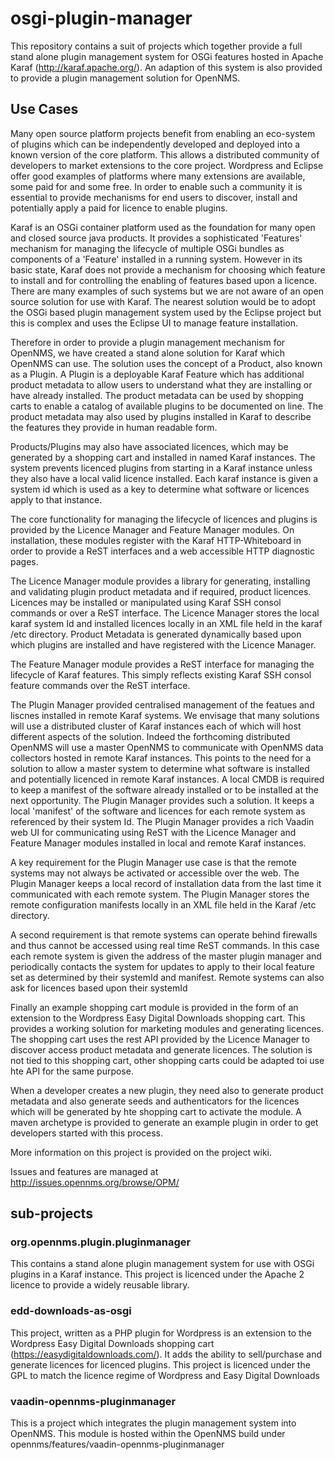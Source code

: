 # osgi-plugin-manager

This repository contains a suit of projects which together provide a full stand alone plugin management system for OSGi features hosted in Apache Karaf (http://karaf.apache.org/). An adaption of this system is also provided to provide a plugin management solution for OpenNMS.

## Use Cases
Many open source platform projects benefit from enabling an eco-system of plugins which can be independently developed and deployed into a known version of the core platform. This allows a distributed community of developers to market extensions to the core project. Wordpress and Eclipse offer good examples of platforms where many extensions are available, some paid for and some free. In order to enable such a community it is essential to provide mechanisms for end users to discover, install and potentially apply a paid for licence to enable plugins. 

Karaf is an OSGi container platform used as the foundation for many open and closed source java products. It provides a sophisticated 'Features' mechanism for managing the lifecycle of multiple OSGi bundles as components of a 'Feature' installed in a running system. However in its basic state, Karaf does not provide a  mechanism for choosing which feature to install and for controlling the enabling of features based upon a licence. There are many examples of such systems but we are not aware of an open source solution for use with Karaf. The nearest solution would be to adopt the OSGi based plugin management system used by the Eclipse project but this is complex and uses the Eclipse UI to manage feature installation.

Therefore in order to provide a plugin management mechanism for OpenNMS, we have created a stand alone solution for Karaf which OpenNMS can use. The solution uses the concept of a Product, also known as a Plugin. A Plugin is a deployable Karaf Feature which has additional product metadata to allow users to understand what they are installing or have already installed. The product metadata can be used by shopping carts to enable a catalog of available plugins to be documented on line. The product metadata may also used by plugins installed in Karaf to describe the features they provide in human readable form. 

Products/Plugins may also have associated licences, which may be generated by a shopping cart and installed in named Karaf instances. The system prevents licenced plugins from starting in a Karaf instance unless they also have a local valid licence installed. Each karaf instance is given a system id which is used as a key to determine what software or licences apply to that instance.

The core functionality for managing the lifecycle of licences and plugins is provided by the Licence Manager and Feature Manager modules. On installation, these modules register with the Karaf HTTP-Whiteboard in order to provide a ReST interfaces and a web accessible HTTP diagnostic pages.

The Licence Manager module provides a library for generating, installing and validating plugin product metadata and if required, product licences. Licences may be installed or manipulated using Karaf SSH consol commands or over a ReST interface. The Licence Manager stores the local karaf system Id and installed licences locally in an XML file held in the karaf /etc directory. Product Metadata is generated dynamically based upon which plugins are installed and have registered with the Licence Manager.

The Feature Manager module provides a ReST interface for managing the lifecycle of Karaf features. This simply reflects existing Karaf SSH consol feature commands over the ReST interface.

The Plugin Manager provided centralised management of the featues and liscnes installed in remote Karaf systems. We envisage that many solutions will use a distributed cluster of Karaf instances each of which will host different aspects of the solution. Indeed the forthcoming distributed OpenNMS will use a master OpenNMS to communicate with OpenNMS data collectors hosted in remote Karaf instances. This points to the need for a solution to allow a master system to determine what software is installed and potentially licenced in remote Karaf instances. A local CMDB is required to keep a manifest of the software already installed or to be installed at the next opportunity. The Plugin Manager provides such a solution. It keeps a local 'manifest' of the software and licences for each remote system as referenced by their system Id. The Plugin Manager provides a rich Vaadin web UI for communicating using ReST with the Licence Manager and Feature Manager modules installed in local and remote Karaf instances. 

A key requirement for the Plugin Manager use case is that the remote systems may not always be activated or accessible over the web. The Plugin Manager keeps a local record of installation data from the last time it communicated with each remote system. The Plugin Manager stores the remote configuration manifests locally in an XML file held in the Karaf /etc directory.

A second requirement is that remote systems can operate behind firewalls and thus cannot be accessed using real time ReST commands. In this case each remote system is given the address of the master plugin manager and periodically contacts the system for updates to apply to their local feature set as determined by their systemId and manifest. Remote systems can also ask for licences based upon their systemId

Finally an example shopping cart module is provided in the form of an extension to the Wordpress Easy Digital Downloads shopping cart. This provides a working solution for marketing modules and generating licences. The shopping cart uses the rest API provided by the Licence Manager to discover access product metadata and generate licences. The solution is not tied to this shopping cart, other shopping carts could be adapted toi use hte API for the same purpose.

When a developer creates a new plugin, they need also to generate product metadata and also generate seeds and authenticators for the licences which will be generated by hte shopping cart to activate the module. A maven archetype is provided to generate an example plugin in order to get developers started with this process. 

More information on this project is provided on the project wiki. 

Issues and features are managed at http://issues.opennms.org/browse/OPM/


## sub-projects

### org.opennms.plugin.pluginmanager
This contains a stand alone plugin management system for use with OSGi plugins in a Karaf instance. 
This project is licenced under the Apache 2 licence to provide a widely reusable library.

### edd-downloads-as-osgi
This project, written as a PHP plugin for Wordpress is an extension to the Wordpress Easy Digital Downloads shopping cart (https://easydigitaldownloads.com/). It adds the ability to sell/purchase and generate licences for licenced plugins.
This project is licenced under the GPL to match the licence regime of Wordpress and Easy Digital Downloads

### vaadin-opennms-pluginmanager
This is a project which integrates the plugin management system into OpenNMS. This module is hosted within the OpenNMS build under
opennms/features/vaadin-opennms-pluginmanager



